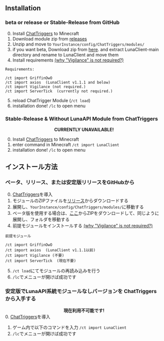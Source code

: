 ## Installation

### beta or release or Stable-Release from GitHub
0. Install [ChatTriggers](https://www.chattriggers.com/) to Minecraft
1. Download module zip from [releases](https://github.com/luna724/LunaClient/releases)
2. Unzip and move to `YourInstance/config/ChatTriggers/modules/`
3. if you want beta, Download zip from [here](https://github.com/luna724/LunaClient/archive/refs/heads/main.zip). and extract LunaClient-main directory and rename to LunaClient and move them
4. Install requirements [(why "Vigilance" is not required?)](/docs/GriffinOwO.md)
```plaintext
Requirements:

/ct import GriffinOwO
/ct import axios  (LunaClient v1.1.1 and below)
/ct import Vigilance (not required.)
/ct import ServerTick  (currently not required.)
```
5. reload ChatTrigger Module (`/ct load`)
6. installation done! `/lc` to open menu


### Stable-Release & Without LunaAPI Module from ChatTriggers
<strong><center> CURRENTLY UNAVAILABLE! </center></strong>

0. Install [ChatTriggers](https://www.chattriggers.com/) to Minecraft
1. enter command in Minecraft `/ct import LunaClient`
2. installation done! `/lc` to open menu


## インストール方法
### ベータ、リリース、または安定版リリースをGitHubから
0. [ChatTriggers](https://www.chattriggers.com/)を導入
1. モジュールのZIPファイルを[リリース](https://github.com/luna724/LunaClient/releases)からダウンロードする
2. 展開し、`YourInstance/config/ChatTriggers/modules/`に移動する
3. ベータ版を使用する場合は、[ここ](https://github.com/luna724/LunaClient/archive/refs/heads/main.zip)からZIPをダウンロードして、同じように展開し、フォルダを移動する
4. 前提モジュールをインストールする [(why "Vigilance" is not required?)](/docs/GriffinOwO.md)
```plaintext
前提モジュール

/ct import GriffinOwO
/ct import axios  (LunaClient v1.1.1以前)
/ct import Vigilance (不要)
/ct import ServerTick  (現在不要)
```
5. `/ct load`にてモジュールの再読み込みを行う
6. `/lc`でメニューが開けば成功です


### 安定版でLunaAPI系統モジュールなしバージョンを ChatTriggers から入手する
<strong><center> 現在利用不可能です! </center></strong>
0. [ChatTriggers](https://www.chattriggers.com/)を導入
1. ゲーム内で以下のコマンドを入力 `/ct import LunaClient`
2. `/lc`でメニューが開けば成功です

